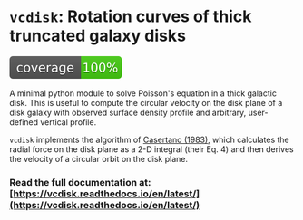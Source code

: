 # `vcdisk`: Rotation curves of thick truncated galaxy disks
![](coverage.svg)

A minimal python module to solve Poisson's equation in a thick galactic disk.
This is useful to compute the circular velocity on the disk plane of a disk galaxy
with observed surface density profile and arbitrary, user-defined vertical profile.

`vcdisk` implements the algorithm of
[Casertano (1983)](https://ui.adsabs.harvard.edu/abs/1983MNRAS.203..735C), which
calculates the radial force on the disk plane as a 2-D integral (their Eq. 4) and
then derives the velocity of a circular orbit on the disk plane.

### Read the full documentation at: [https://vcdisk.readthedocs.io/en/latest/](https://vcdisk.readthedocs.io/en/latest/)
